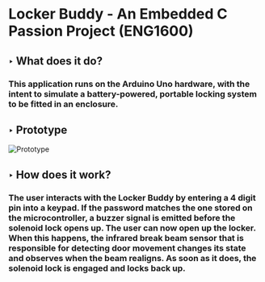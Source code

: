 # Locker Buddy - An Embedded C Passion Project (ENG1600)
## ‣ What does it do?
###  This application runs on the Arduino Uno hardware, with the intent to simulate a battery-powered, portable locking system to be fitted in an enclosure.
## ‣ Prototype
![Prototype](https://user-images.githubusercontent.com/25493448/116284115-b75aab80-a75a-11eb-94e9-e6bb8aa73e83.jpg)
 
## ‣ How does it work?
###  The user interacts with the Locker Buddy by entering a 4 digit pin into a keypad. If the password matches the one stored on the microcontroller, a buzzer signal is emitted before the solenoid lock opens up. The user can now open up the locker. When this happens, the infrared break beam sensor that is responsible for detecting door movement changes its state and observes when the beam realigns. As soon as it does, the solenoid lock is engaged and locks back up.
